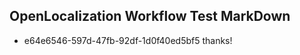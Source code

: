 ## OpenLocalization Workflow Test MarkDown

* e64e6546-597d-47fb-92df-1d0f40ed5bf5 
thanks!



<!--HONumber=Feb16_HO3-->
